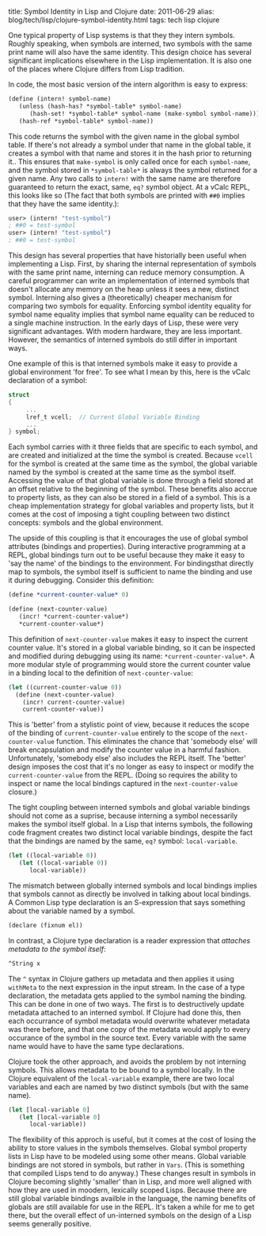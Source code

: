 title: Symbol Identity in Lisp and Clojure
date: 2011-06-29
alias: blog/tech/lisp/clojure-symbol-identity.html
tags: tech lisp clojure

One typical property of Lisp systems is that they they intern
symbols. Roughly speaking, when symbols are interned, two symbols with
the same print name will also have the same identity. This design
choice has several significant implications elsewhere in the Lisp
implementation. It is also one of the places where Clojure differs
from Lisp tradition.

In code, the most basic version of the intern algorithm is easy to
express:

```scheme
(define (intern! symbol-name)
   (unless (hash-has? *symbol-table* symbol-name)
      (hash-set! *symbol-table* symbol-name (make-symbol symbol-name)))
   (hash-ref *symbol-table* symbol-name))
```

This code returns the symbol with the given name in the global symbol
table. If there's not already a symbol under that name in the global
table, it creates a symbol with that name and stores it in the hash
prior to returning it.. This ensures that `make-symbol` is only
called once for each `symbol-name`, and the symbol stored in
`*symbol-table*` is always the symbol returned for a given
name. Any two calls to `intern!` with the same name are
therefore guaranteed to return the exact, same, `eq?` symbol
object. At a vCalc REPL, this looks like so (The fact that both
symbols are printed with `##0` implies that they have the same
identity.):

```scheme
user> (intern! "test-symbol")
; ##0 = test-symbol
user> (intern! "test-symbol")
; ##0 = test-symbol
```

This design has several properties that have historially been useful
when implementing a Lisp. First, by sharing the internal
representation of symbols with the same print name, interning can
reduce memory consumption. A careful programmer can write an
implementation of interned symbols that doesn't allocate any memory on
the heap unless it sees a new, distinct symbol.  Interning also gives
a (theoretically) cheaper mechanism for comparing two symbols for
equality.  Enforcing symbol identity equality for symbol name equality
implies that symbol name equality can be reduced to a single machine
instruction. In the early days of Lisp, these were very significant
advantages. With modern hardware, they are less important. However,
the semantics of interned symbols do still differ in important ways.

One example of this is that interned symbols make it easy to provide a
global environment 'for free'. To see what I mean by this, here is
the vCalc declaration of a symbol:

```c
struct
{
     ...
     lref_t vcell;  // Current Global Variable Binding
     ...
} symbol;

```

Each symbol carries with it three fields that are specific to each
symbol, and are created and initialized at the time the symbol is
created. Because `vcell` for the symbol is created at the same
time as the symbol, the global variable named by the symbol is created
at the same time as the symbol itself.  Accessing the value of that
global variable is done through a field stored at an offset relative
to the beginning of the symbol. These benefits also accrue to property
lists, as they can also be stored in a field of a symbol. This is a
cheap implementation strategy for global variables and property lists,
but it comes at the cost of imposing a tight coupling between two
distinct concepts: symbols and the global environment.

The upside of this coupling is that it encourages the use of global
symbol attributes (bindings and properties). During interactive
programming at a REPL, global bindings turn out to be useful because
they make it easy to 'say the name' of the bindings to the
environment. For bindingsthat directly map to symbols, the symbol
itself is sufficient to name the binding and use it during
debugging. Consider this definition:

```scheme
(define *current-counter-value* 0)

(define (next-counter-value)
   (incr! *current-counter-value*)
   *current-counter-value*)
```

This definition of `next-counter-value` makes it easy to
inspect the current counter value. It's stored in a global variable
binding, so it can be inspected and modified during debugging using
its name: `*current-counter-value*`. A more modular style of
programming would store the current counter value in a binding local
to the definition of `next-counter-value`:

```scheme
(let ((current-counter-value 0))
  (define (next-counter-value)
    (incr! current-counter-value)
    current-counter-value))
```

This is 'better' from a stylistic point of view, because it reduces
the scope of the binding of `current-counter-value` entirely to
the scope of the `next-counter-value` function. This eliminates
the chance that 'somebody else' will break encapsulation and modify
the counter value in a harmful fashion. Unfortunately, 'somebody else'
also includes the REPL itself. The 'better' design imposes the cost
that it's no longer as easy to inspect or modify the
`current-counter-value` from the REPL. (Doing so requires the
ability to inspect or name the local bindings captured in the
`next-counter-value` closure.)

The tight coupling between interned symbols and global variable
bindings should not come as a suprise, because interning a symbol
necessarily makes the symbol itself global. In a Lisp that interns
symbols, the following code fragment creates two distinct local
variable bindings, despite the fact that the bindings are named by the
same, `eq?` symbol: `local-variable`.

```scheme
(let ((local-variable 0))
   (let ((local-variable 0))
      local-variable))
```

The mismatch between globally interned symbols and local bindings
implies that symbols cannot as directly be involved in talking about
local bindings. A Common Lisp type declaration is an S-expression that
says something about the variable named by a symbol.

```scheme
(declare (fixnum el))
```


In contrast, a Clojure type declaration is a reader expression that
<i>attaches metadata to the symbol itself</i>:

```clojure
^String x
```

The `^` syntax in Clojure gathers up metadata and then applies
it using `withMeta` to the next expression in the input
stream. In the case of a type declaration, the metadata gets applied
to the symbol naming the binding. This can be done in one of two
ways. The first is to destructively update metadata attached to an
interned symbol. If Clojure had done this, then each occurrance of
symbol metadata would overwrite whatever metadata was there before,
and that one copy of the metadata would apply to every occurance of
the symbol in the source text. Every variable with the same name would
have to have the same type declarations.

Clojure took the other approach, and avoids the problem by not
interning symbols. This allows metadata to be bound to a symbol
locally. In the Clojure equivalent of the `local-variable`
example, there are two local variables and each are named by two
distinct symbols (but with the same name).

```clojure
(let [local-variable 0]
   (let [local-variable 0]
      local-variable))
```

The flexibility of this approch is useful, but it comes at the cost of
losing the ability to store values in the symbols themselves. Global
symbol property lists in Lisp have to be modeled using some other
means. Global variable bindings are not stored in symbols, but rather
in `Vars`. (This is something that compiled Lisps tend to do
anyway.)  These changes result in symbols in Clojure becoming slightly
'smaller' than in Lisp, and more well aligned with how they are used
in moodern, lexically scoped Lisps. Because there are still global
variable bindings availble in the language, the naming benefits of
globals are still available for use in the REPL. It's taken a while
for me to get there, but the overall effect of un-interned symbols on
the design of a Lisp seems generally positive.
